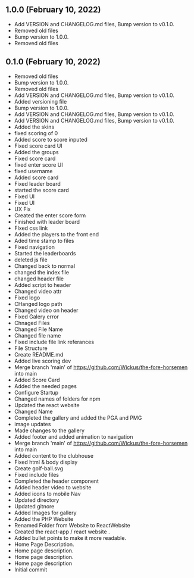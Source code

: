 ## 1.0.0 (February 10, 2022)
  - Add VERSION and CHANGELOG.md files, Bump version to v0.1.0.
  - Removed old files
  - Bump version to 1.0.0.
  - Removed old files

## 0.1.0 (February 10, 2022)
  - Removed old files
  - Bump version to 1.0.0.
  - Removed old files
  - Add VERSION and CHANGELOG.md files, Bump version to v0.1.0.
  - Added versioning file
  - Bump version to 1.0.0.
  - Add VERSION and CHANGELOG.md files, Bump version to v0.1.0.
  - Add VERSION and CHANGELOG.md files, Bump version to v0.1.0.
  - Added the skins
  - fixed scoring of 0
  - Added score to score inputed
  - Fixed score card UI
  - Added the groups
  - Fixed score card
  - fixed enter score UI
  - fixed username
  - Added score card
  - Fixed leader board
  - started the score card
  - Fixed UI
  - Fixed UI
  - UX Fix
  - Created the enter score form
  - Finished with leader board
  - FIxed css link
  - Added the players to the front end
  - Aded time stamp to files
  - Fixed navigation
  - Started the leaderboards
  - deleted js file
  - Changed back to normal
  - changed the index file
  - changed header file
  - Added script to header
  - Changed video attr
  - Fixed logo
  - CHanged logo path
  - Changed video on header
  - Fixed Galery error
  - Chnaged Files
  - Changed File Name
  - Changed file name
  - Fixed include file link referances
  - File Structure
  - Create README.md
  - Added live scoring dev
  - Merge branch 'main' of https://github.com/Wickus/the-fore-horsemen into main
  - Added Score Card
  - Added the needed pages
  - Configure Startup
  - Changed names of folders for npm
  - Updated the react website
  - Changed Name
  - Completed the gallery and added the PGA and PMG
  - image updates
  - Made changes to the gallery
  - Added footer and added animation to navigation
  - Merge branch 'main' of https://github.com/Wickus/the-fore-horsemen into main
  - Added content to the clubhouse
  - Fixed html & body display
  - Create golf-ball.svg
  - Fixed include files
  - Completed the header component
  - Added header video to website
  - Added icons to mobile Nav
  - Updated directory
  - Updated gitnore
  - Added Images for gallery
  - Added the PHP Website
  - Renamed Folder from Website to ReactWebsite
  - Created the react-app / react website .
  - Added bullet points to make it more readable.
  - Home Page Description.
  - Home page description.
  - Home page description.
  - Home page description
  - Initial commit

